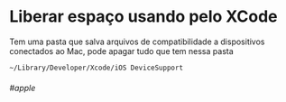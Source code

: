 # Liberar espaço usando pelo XCode

Tem uma pasta que salva arquivos de compatibilidade a dispositivos conectados ao Mac, pode apagar tudo que tem nessa pasta

```
~/Library/Developer/Xcode/iOS DeviceSupport
```

###### #apple
